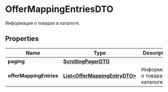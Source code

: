 

# OfferMappingEntriesDTO

Информация о товарах в каталоге.

## Properties

| Name | Type | Description | Notes |
|------------ | ------------- | ------------- | -------------|
|**paging** | [**ScrollingPagerDTO**](ScrollingPagerDTO.md) |  |  [optional] |
|**offerMappingEntries** | [**List&lt;OfferMappingEntryDTO&gt;**](OfferMappingEntryDTO.md) | Информация о товарах в каталоге. |  |



